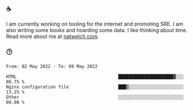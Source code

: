 ### ☕

I am currently working on tooling for the internet and promoting SRE. I am also writing some books and hoarding some data. I like thinking about time. Read more about me at [natwelch.com](https://natwelch.com).

### 🕒

<!--START_SECTION:waka-->

```text
From: 02 May 2022 - To: 09 May 2022

HTML                                       █████████████████████▓░░░   86.75 %
Nginx configuration file                   ███▒░░░░░░░░░░░░░░░░░░░░░   13.25 %
Other                                      ░░░░░░░░░░░░░░░░░░░░░░░░░   00.00 %
```

<!--END_SECTION:waka-->
